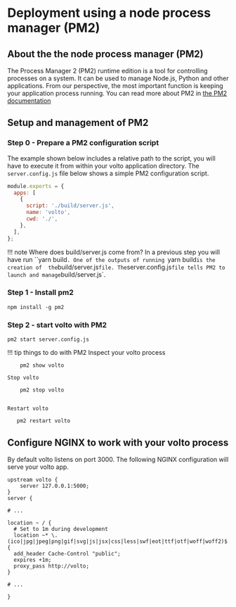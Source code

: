 # Deployment using a node process manager (PM2)

## About the the node process manager (PM2)
The Process Manager 2 (PM2) runtime edition is a tool for controlling processes on a system. It can be used to manage Node.js, Python and other applications.
From our perspective, the most important function is keeping your application process running.
You can read more about PM2 in [the PM2 documentation](http://pm2.keymetrics.io/docs/usage/pm2-doc-single-page/)

## Setup and management of PM2
### Step 0 - Prepare a PM2 configuration script
The example shown below includes a relative path to the script, you will have to execute it from within your volto application directory.
The `server.config.js` file below shows a simple PM2 configuration script.

```js
module.exports = {
  apps: [
    {
      script: './build/server.js',
      name: 'volto',
      cwd: './',
    },
  ],
};
```

!!! note Where does build/server.js come from?
    In a previous step you will have run ``yarn build`.
    One of the outputs of running `yarn build` is the creation of 
    the `build/server.js` file. The `server.config.js` file tells PM2 to
    launch and manage `build/server.js`.
    


### Step 1 - Install pm2

    npm install -g pm2


### Step 2 - start volto with PM2

    pm2 start server.config.js

!!! tip things to do with PM2
    Inspect your volto process

        pm2 show volto

    Stop volto

        pm2 stop volto


    Restart volto

       pm2 restart volto


## Configure NGINX to work with your volto process
By default volto listens on port 3000.
The following NGINX configuration will serve your volto app.

```nginx
upstream volto {
    server 127.0.0.1:5000;
}
server {

# ...

location ~ / {
  # Set to 1m during development
  location ~* \.(ico|jpg|jpeg|png|gif|svg|js|jsx|css|less|swf|eot|ttf|otf|woff|woff2)$ {
  add_header Cache-Control "public";
  expires +1m;
  proxy_pass http://volto;
}

# ...

}

```
